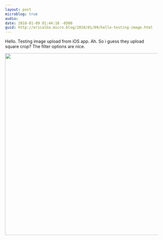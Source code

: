 ```yaml
---
layout: post
microblog: true
audio: 
date: 2018-01-09 01:44:10 -0500
guid: http://ericalba.micro.blog/2018/01/09/hello-testing-image.html
---
```

Hello. Testing image upload from iOS app.
Ah. So i guess they upload square crop? The filter options are nice. 

<img src="http://micro.ericalba.com/uploads/2018/2f2f267f7d.jpg" width="599" height="600" />
